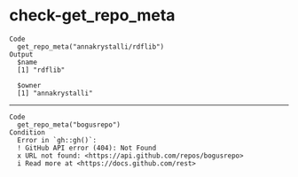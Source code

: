 # check-get_repo_meta

    Code
      get_repo_meta("annakrystalli/rdflib")
    Output
      $name
      [1] "rdflib"
      
      $owner
      [1] "annakrystalli"
      

---

    Code
      get_repo_meta("bogusrepo")
    Condition
      Error in `gh::gh()`:
      ! GitHub API error (404): Not Found
      x URL not found: <https://api.github.com/repos/bogusrepo>
      i Read more at <https://docs.github.com/rest>

